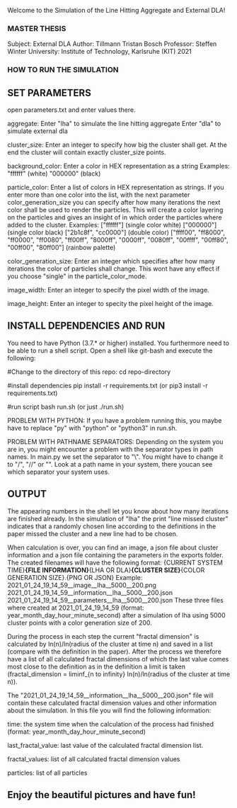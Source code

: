 Welcome to the Simulation of the Line Hitting Aggregate and External DLA!

### MASTER THESIS ###
Subject:	External DLA
Author: 	Tillmann Tristan Bosch
Professor: 	Steffen Winter
University: 	Institute of Technology, Karlsruhe (KIT)
2021

### HOW TO RUN THE SIMULATION ###


## SET PARAMETERS ##

open parameters.txt and enter values there. 

aggregate:			    Enter "lha" to simulate the line hitting aggregate
                        Enter "dla" to simulate external dla

cluster_size: 			Enter an integer to specify how big the cluster shall get. At the end the cluster will contain exactly cluster_size points. 

background_color:		Enter a color in HEX representation as a string
                        Examples: 
                        "ffffff" (white)
                        "000000" (black)

particle_color:			Enter a list of colors in HEX representation as strings. If you enter more than one color into the list, with the next parameter
                        color_generation_size you can specify after how many iterations the next color shall be used to render the particles. This will 
                        create a color layering on the particles and gives an insight of in which order the particles where added to the cluster. 
                        Examples: 
                        ["ffffff"] (single color white)
                        ["000000"] (single color black)
                        ["2b1c8f", "cc0000"] (double color)
                        ["ffff00", "ff8000", "ff0000", "ff0080", "ff00ff", "8000ff", "0000ff", "0080ff", "00ffff", "00ff80", "00ff00", "80ff00"] (rainbow palette)

color_generation_size:	Enter an integer which specifies after how many iterations the color of particles shall change. 
                        This wont have any effect if you choose "single" in the particle_color_mode. 

image_width:			Enter an integer to specify the pixel width of the image. 

image_height:			Enter an integer to specity the pixel height of the image. 


## INSTALL DEPENDENCIES AND RUN ##

You need to have Python (3.7.* or higher) installed. You furthermore need to be able to run a shell script. Open a shell like git-bash and execute the following: 

#Change to the directory of this repo:
cd repo-directory

#install dependencies
pip install -r requirements.txt
(or pip3 install -r requirements.txt)

#run script
bash run.sh (or just ./run.sh)

PROBLEM WITH PYTHON:
If you have a problem running this, you maybe have to replace "py" with "python" or "python3" in run.sh.

PROBLEM WITH PATHNAME SEPARATORS:
Depending on the system you are in, you might encounter a problem with the separator types in path names. In main.py we set the separator to "\\". You might have to change it to "/", "//" or "\". Look at a path name in your system, there youcan see which separator your system uses. 


## OUTPUT ##

The appearing numbers in the shell let you know about how many iterations are finished already. In the simulation of "lha" the print "line missed cluster" indicates 
that a randomly chosen line according to the definitions in the paper missed the cluster and a new line had to be chosen. 

When calculation is over, you can find an image, a json file about cluster information and a json file containing the parameters in the exports folder.
The created filenames will have the following format:
{CURRENT SYSTEM TIME}__{FILE INFORMATION}__{LHA OR DLA}__{CLUSTER SIZE}__{COLOR GENERATION SIZE}.{PNG OR JSON}
Example:
2021_01_24_19_14_59__image__lha__5000__200.png
2021_01_24_19_14_59__information__lha__5000__200.json
2021_01_24_19_14_59__parameters__lha__5000__200.json
These three files where created at 2021_01_24_19_14_59 (format: year_month_day_hour_minute_second) after a simulation of lha using 5000 cluster points 
with a color generation size of 200. 

During the process in each step the current "fractal dimension" is calculated by ln(n)/ln(radius of the cluster at time n) and saved in a list 
(compare with the definition in the paper). After the process we therefore have a list of all calculated fractal dimensions of which the last value comes 
most close to the definition as in the definition a limit is taken (fractal_dimension = liminf_{n to infinity} ln(n)/ln(radius of the cluster at time n)).

The "2021_01_24_19_14_59__information__lha__5000__200.json" file will contain these calculated fractal dimension values and other information about the simulation.
In this file you will find the following information:

time:				the system time when the calculation of the process had finished (format: year_month_day_hour_minute_second)

last_fractal_value: 		last value of the calculated fractal dimension list.

fractal_values:			list of all calculated fractal dimension values

particles:			list of all particles 


## Enjoy the beautiful pictures and have fun! ## 
